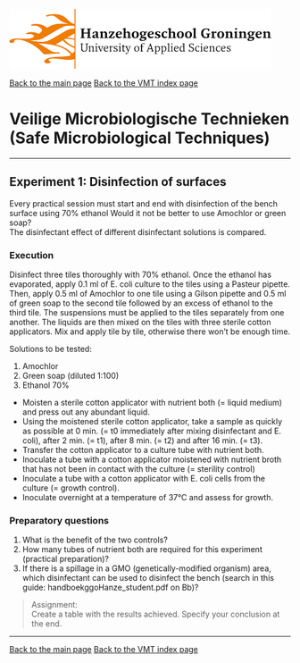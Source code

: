![Hanze](../hanze/hanze.png)

[Back to the main page](../index.md)
[Back to the VMT index page](./00_vmt_index.md)

# Veilige Microbiologische Technieken (Safe Microbiological Techniques)

---

## Experiment 1: Disinfection of surfaces  

Every practical session must start and end with disinfection of the bench surface using 70% ethanol Would it not be better to use Amochlor or green soap?  
The disinfectant effect of different disinfectant solutions is compared.  

### Execution
Disinfect three tiles thoroughly with 70% ethanol. Once the ethanol has evaporated, apply 0.1 ml of E. coli culture to the tiles using a Pasteur pipette.  
Then, apply 0.5 ml of Amochlor to one tile using a Gilson pipette and 0.5 ml of green soap to the second tile followed by an excess of ethanol to the third tile. The suspensions must be applied to the tiles separately from one another. The liquids are then mixed on the tiles with three sterile cotton applicators. Mix and apply tile by tile, otherwise there won’t be enough time.  

Solutions to be tested:	 
1. Amochlor 
2. Green soap (diluted 1:100)
3. Ethanol 70%

- Moisten a sterile cotton applicator with nutrient both (= liquid medium) and press out any abundant liquid.  
- Using the moistened sterile cotton applicator, take a sample as quickly as possible at 0 min. (= t0 immediately after mixing disinfectant and E. coli), after 2 min. (= t1), after 8 min. (= t2) and after 16 min. (= t3).  
- Transfer the cotton applicator to a culture tube with nutrient both.  
- Inoculate a tube with a cotton applicator moistened with nutrient broth that has not been in contact with the culture (= sterility control)  
- Inoculate a tube with a cotton applicator with E. coli cells from the culture (= growth control).  
- Inoculate overnight at a temperature of 37°C and assess for growth.  


### Preparatory questions

1. What is the benefit of the two controls?  
2. How many tubes of nutrient both are required for this experiment (practical preparation)?  
3. If there is a spillage in a GMO (genetically-modified organism) area, which disinfectant can be used to disinfect the bench (search in this guide:  handboekggoHanze_student.pdf on Bb)?  



>Assignment:  
Create a table with the results achieved. Specify your conclusion at the end.

---

[Back to the main page](../index.md)
[Back to the VMT index page](./00_vmt_index.md)

<script type="text/x-mathjax-config">
  MathJax.Hub.Config({
    tex2jax: {
      inlineMath: [ ['$','$'], ["\\(","\\)"] ],
      processEscapes: true
    }
  });
</script>
    
<script type="text/javascript"
        src="https://cdn.mathjax.org/mathjax/latest/MathJax.js?config=TeX-AMS-MML_HTMLorMML">
</script>